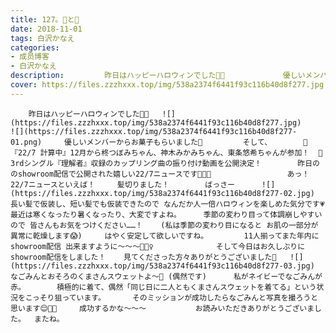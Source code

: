 ```yaml
---
title: 127。🎃と🐻
date: 2018-11-01
tags: 白沢かなえ
categories: 
- 成员博客
- 白沢かなえ
description:         昨日はハッピーハロウィンでした👻💀             優しいメンバーからお菓子もらいました🍭         そして、       🎃『22/7 計算中』12月から柊つぼみちゃん、神木みかみちゃん、東条悠希ちゃんが参加...
cover: https://files.zzzhxxx.top/img/538a2374f6441f93c116b40d8f277.jpg 
---
```


        昨日はハッピーハロウィンでした👻💀   ![](https://files.zzzhxxx.top/img/538a2374f6441f93c116b40d8f277.jpg)     ![](https://files.zzzhxxx.top/img/538a2374f6441f93c116b40d8f277-01.png)     優しいメンバーからお菓子もらいました🍭         そして、       🎃『22/7 計算中』12月から柊つぼみちゃん、神木みかみちゃん、東条悠希ちゃんが参加！  🎃3rdシングル『理解者』収録のカップリング曲の振り付け動画を公開決定！        昨日ののshowroom配信で公開された嬉しい22/7ニュースです🌸🌸🌸                 あっ！    22/7ニュースといえば！     髪切りました！        ばっさー      ![](https://files.zzzhxxx.top/img/538a2374f6441f93c116b40d8f277-02.jpg)      長い髪で仮装し、短い髪でも仮装できたので なんだか人一倍ハロウィンを楽しめた気分です💗                最近は寒くなったり暑くなったり、大変ですよね。     季節の変わり目って体調崩しやすいので 皆さんもお気をつけください……！    (私は季節の変わり目になると お肌の一部分が異常に乾燥します😱)     はやく安定して欲しいですね。        11人揃ってまた年内にshowroom配信 出来ますように〜〜〜🧚🏻‍♀️              そして今日はお久しぶりに showroom配信をしました！    見てくださった方々ありがとうございました🌷   ![](https://files.zzzhxxx.top/img/538a2374f6441f93c116b40d8f277-03.jpg)     なごみんとおそろのくまさんスウェットよ〜🐻 (偶然です)      私がネイビーでなごみんが赤。       積極的に着て、偶然「同じ日に二人ともくまさんスウェットを着てる」という状況をこっそり狙っています。      そのミッションが成功したらなごみんと写真を撮ろうと思います😌🐻💗     成功するかな〜〜〜           お読みいただきありがとうございました。  またね。


